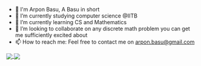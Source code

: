 
- 👋 I'm Arpon Basu, A Basu in short
- 🔭 I’m currently studying computer science @IITB
- 🌱 I’m currently learning CS and Mathematics
- 👯 I’m looking to collaborate on any discrete math problem you can get me sufficiently excited about
- 📫 How to reach me: Feel free to contact me on arpon.basu@gmail.com 

<a href="https://github.com/anuraghazra/github-readme-stats">
  <img align="center" src="https://github-readme-stats.vercel.app/api?username=arponbasu&count_private=true&show_icons=true&theme=tokyonight&show_icons=true)](https://github.com/anuraghazra/github-readme-stats" />
</a>
<a href="https://github.com/anuraghazra/convoychat">
  <img align="center" src="https://github-readme-stats.vercel.app/api/top-langs/?username=arponbasu&langs_count=12exclude_repo=Cycle-Consitency-Audio-Noise-Filter,CNN-Project-Learning_Phase,CNN-Project-SoC-2ndSem&hide=PureBasic&theme=tokyonight&layout=compact" />
</a>
